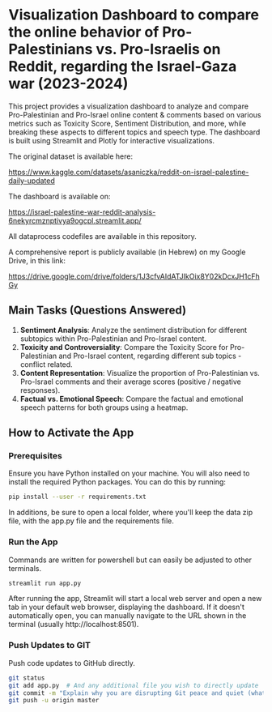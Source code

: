 # Visualization Dashboard to compare the online behavior of Pro-Palestinians vs. Pro-Israelis on Reddit, regarding the Israel-Gaza war (2023-2024)

This project provides a visualization dashboard to analyze and compare Pro-Palestinian and Pro-Israel online content & comments based on various metrics such as Toxicity Score, Sentiment Distribution, and more, while breaking these aspects to different topics and speech type. The dashboard is built using Streamlit and Plotly for interactive visualizations.

The original dataset is available here:

https://www.kaggle.com/datasets/asaniczka/reddit-on-israel-palestine-daily-updated

The dashboard is available on:

https://israel-palestine-war-reddit-analysis-6nekyrcmznptivya9ogcpl.streamlit.app/

All dataprocess codefiles are available in this repository.

A comprehensive report is publicly available (in Hebrew) on my Google Drive, in this link:

https://drive.google.com/drive/folders/1J3cfvAIdATJIkOix8Y02kDcxJH1cFhGy

## Main Tasks (Questions Answered)

1. **Sentiment Analysis**: Analyze the sentiment distribution for different subtopics within Pro-Palestinian and Pro-Israel content.
2. **Toxicity and Controversiality**: Compare the Toxicity Score for Pro-Palestinian and Pro-Israel content, regarding different sub topics - conflict related.
3. **Content Representation**: Visualize the proportion of Pro-Palestinian vs. Pro-Israel comments and their average scores (positive / negative responses).
4. **Factual vs. Emotional Speech**: Compare the factual and emotional speech patterns for both groups using a heatmap.

## How to Activate the App

### Prerequisites

Ensure you have Python installed on your machine. You will also need to install the required Python packages. You can do this by running:

```bash
pip install --user -r requirements.txt

```
In additions, be sure to open a local folder, where you'll keep the data zip file, with the app.py file and the requirements file.

### Run the App

Commands are written for powershell but can easily be adjusted to other terminals.

```bash
streamlit run app.py
```

After running the app, Streamlit will start a local web server and open a new tab in your default web browser, displaying the dashboard. If it doesn't automatically open, you can manually navigate to the URL shown in the terminal (usually http://localhost:8501).

### Push Updates to GIT

Push code updates to GitHub directly.

```bash
git status
git add app.py  # And any additional file you wish to directly update
git commit -m "Explain why you are disrupting Git peace and quiet (what are the changes)"
git push -u origin master
```
